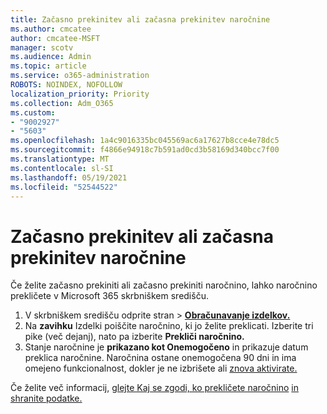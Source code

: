 ```yaml
---
title: Začasno prekinitev ali začasna prekinitev naročnine
ms.author: cmcatee
author: cmcatee-MSFT
manager: scotv
ms.audience: Admin
ms.topic: article
ms.service: o365-administration
ROBOTS: NOINDEX, NOFOLLOW
localization_priority: Priority
ms.collection: Adm_O365
ms.custom:
- "9002927"
- "5603"
ms.openlocfilehash: 1a4c9016335bc045569ac6a17627b8cce4e78dc5
ms.sourcegitcommit: f4866e94918c7b591ad0cd3b58169d340bcc7f00
ms.translationtype: MT
ms.contentlocale: sl-SI
ms.lasthandoff: 05/19/2021
ms.locfileid: "52544522"
---
```

# <a name="suspend-or-pause-a-subscription"></a>Začasno prekinitev ali začasna prekinitev naročnine

Če želite začasno prekiniti ali začasno prekiniti naročnino, lahko naročnino prekličete v Microsoft 365 skrbniškem središču.

1. V skrbniškem središču odprite stran  >  **[Obračunavanje izdelkov.](https://go.microsoft.com/fwlink/p/?linkid=842054)**
2. Na **zavihku** Izdelki poiščite naročnino, ki jo želite preklicati. Izberite tri pike (več dejanj), nato pa izberite **Prekliči naročnino.**
3. Stanje naročnine je **prikazano kot Onemogočeno** in prikazuje datum preklica naročnine. Naročnina ostane onemogočena 90 dni in ima omejeno funkcionalnost, dokler je ne izbrišete ali [znova aktivirate.](/microsoft-365/commerce/subscriptions/reactivate-your-subscription)

Če želite več informacij, [glejte Kaj se zgodi, ko prekličete naročnino](/microsoft-365/commerce/subscriptions/cancel-your-subscription#what-happens-when-you-cancel-a-subscription) [in shranite podatke.](/microsoft-365/commerce/subscriptions/cancel-your-subscription#save-your-data)
